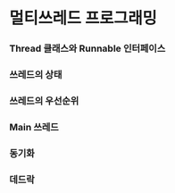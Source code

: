 # 멀티쓰레드 프로그래밍
### Thread 클래스와 Runnable 인터페이스



### 쓰레드의 상태
### 쓰레드의 우선순위
### Main 쓰레드
### 동기화
### 데드락
